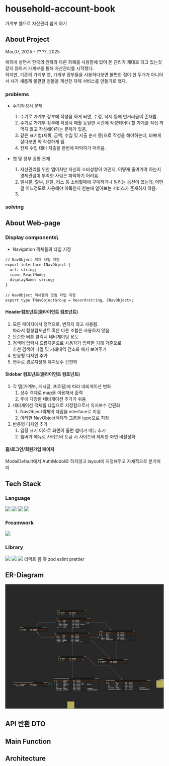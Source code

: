 <div>

# household-account-book

가계부 웹으로 자산관리 쉽게 하기

## About Project

Mar,07, 2025 - ??.??, 2025

해외에 살면서 한국의 원화와 다른 화폐를 사용함에 있어 돈 관리가 제대로 되고 있는것 같지 않아서 가계부를 통해 자산관리를 시작했다.
<br>
하지만, 기존의 가계부 앱, 가계부 장부들을 사용하다보면 불편한 점이 한 두개가 아니어서 내가 새롭게 불편한 점들을 개선한 자체 서비스를 만들기로 했다.

### problems

- 수기작성시 문제

  1. 수기로 가계부 장부에 작성을 하게 되면, 수정, 삭제 등에 번거러움이 존재함.
  2. 수기로 가계부 장부에 작성시 매월 동일한 시간에 작성되어야 할 가계를 직접 까먹지 않고 작성해야하는 문제가 있음.
  3. 같은 표기법(제목, 금액, 수입 및 지출 순서 등)으로 작성을 해야하는데, 바쁘게 살다보면 막 작성하게 됨.
  4. 전체 수입 대비 지출을 한번에 파악하기 어려움.

- 앱 및 장부 공통 문제
  1. 자산관리를 위한 앱이지만 자신의 소비성향이 어떤지, 어떻게 줄여가야 하는지 경제관념이 부족한 사람은 파악하기 어려움.
  2. 일시불, 할부, 렌탈, 리스 등 소비할때에 구매하거나 빌리는 옵션이 있는데, 어떤걸 어느정도로 사용해야 이득인지 한눈에 알아보는 서비스가 존재하지 않음.
  3.

### solving

## About Web-page

### Display components\

- Navigation 객체들의 타입 지정

```tsx
// NavObject 객체 타입 지정
export interface INavObject {
  url: string;
  icon: ReactNode;
  displayName: string;
}

// NavObject 객체들의 모임 타입 지정
export type TNavObjectGroup = Record<string, INavObject>;
```

#### Header컴포넌트(클라이언트 컴포넌트)

1. 모든 페이지에서 정적으로, 변하지 않고 사용됨.<br>
   따라서 합성컴포넌트 혹은 다른 조합은 사용하지 않음
2. 단순한 버튼 클릭시 네비게이팅 용도
3. 검색어 입력시 드롭다운으로 사용자가 입력한 거래 기준으로<br>
   추천 검색어 나열 및 거래내역 간소화 해서 보여주기
4. 반응형 디자인 추가
5. 변수로 경로지정해 유지보수 간편화


#### Sidebar 컴포넌트(클라이언트 컴포넌트)

1. 각 탭(가계부, 게시글, 프로필)에 따라 네비게이션 변화
   1. 상수 객체로 map을 이용해서 출력
   2. 후에 다양한 네비게이션 추가가 쉬움
2. 네비게이션 객체를 타입으로 지정함으로서 유지보수 간편화
   1. NavObject객체의 타입을 interface로 지정
   2. 이러한 NavObject객체의 그룹을 type으로 지정
3. 반응형 디자인 추가
   1. 일정 크기 이하로 화면이 줄면 햄버거 메뉴 추가
   2. 햄버거 메뉴로 사이드바 토글 시 사이드바 제외한 화면 비활성화

#### 홈/로그인/회원가입 페이지

ModalDefault에서 AuthModal로 하지않고
layout에 지정해두고 자체적으로 분기처리

## Tech Stack

### Language

<!--JS-->
<img src="https://img.shields.io/badge/JavaScript-F7DF1E?style=for-the-badge&logo=JavaScript&logoColor=white"/>
<!--TS-->
<img src="https://img.shields.io/badge/TypeScript-3178C6?style=for-the-badge&logo=TypeScript&logoColor=white"/>
<!--HTML-->
<img src="https://img.shields.io/badge/HTML5-E34F26?style=for-the-badge&logo=HTML5&logoColor=white"/>
<!--CSS-->
<img src="https://img.shields.io/badge/CSS3-1572B6?style=for-the-badge&logo=CSS3&logoColor=white"/>

### Freamwork

<!--next.js-->
<img src="https://img.shields.io/badge/Next.js-000000?style=for-the-badge&logo=nextdotjs&logoColor=white"/>

### Library

<!--tailwindcss-->
<img src="https://img.shields.io/badge/Tailwind CSS-06B6D4?style=for-the-badge&logo=Tailwind%20CSS&logoColor=white"/>
<!--zustand-->
<img src="https://img.shields.io/badge/zustand-157272?style=for-the-badge&logo=&logoColor=white"/>
<!--react-query-->
<img src="https://img.shields.io/badge/React%20Query-FF4154?style=for-the-badge&logo=React%20Query&logoColor=white"/>
리액트 폼 훅
zod
eslint
prettier

## ER-Diagram

![household-acc.png](db%20relation/household-acc.png)

## API 반환 DTO

## Main Function

## Architecture

</div>
